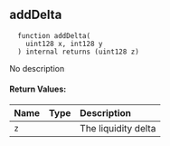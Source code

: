 


## addDelta
```solidity
  function addDelta(
    uint128 x, int128 y
  ) internal returns (uint128 z)
```
No description

#### Return Values:
| Name                           | Type          | Description                                                                  |
| :----------------------------- | :------------ | :--------------------------------------------------------------------------- |
|`z`|  | The liquidity delta
